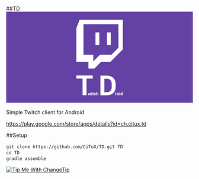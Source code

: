 ##TD
![TD Header](https://raw.githubusercontent.com/CiTuX/TD/master/artwork/Feature%20Graphic.png "TD")

Simple Twitch client for Android

<https://play.google.com/store/apps/details?id=ch.citux.td>

##Setup

```
git clone https://github.com/CiTuX/TD.git TD
cd TD
gradle assemble
```


[![Tip Me With ChangeTip](https://cdn.changetip.com/img/logos/tipme_rectangle.png?1 "Tip Me With ChangeTip")](http://citux.tip.me)

